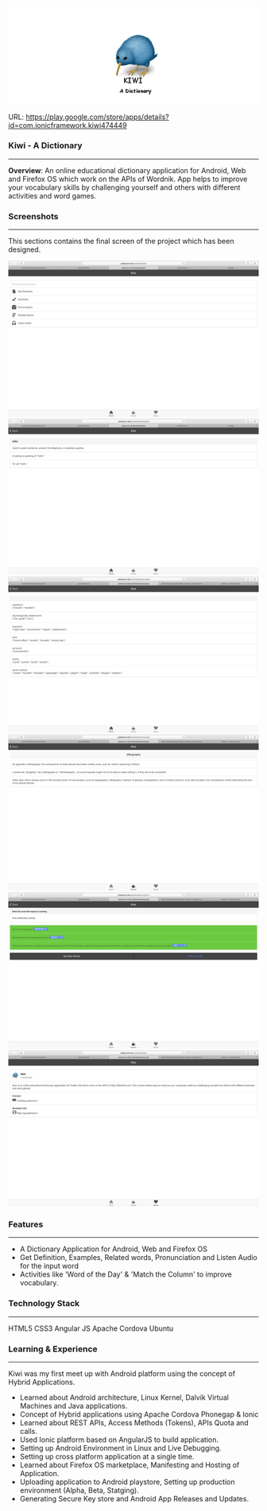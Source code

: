 ![](screenshots/kiwi.png)


URL:
https://play.google.com/store/apps/details?id=com.ionicframework.kiwi474449


### Kiwi - A Dictionary
***
**Overview**: An online educational dictionary application for Android, Web and Firefox OS which work on the APIs of Wordnik. App helps to improve your vocabulary skills by challenging yourself and others with different activities and word games.

### Screenshots
***
This sections contains the final screen of the project which has been designed.

<img src="screenshots/kiwi1.png" with="200"/>
<img src="screenshots/kiwi2.png" with="200"/>
<img src="screenshots/kiwi3.png" with="200"/>
<img src="screenshots/kiwi4.png" with="200"/>
<img src="screenshots/kiwi5.png" with="200"/>
<img src="screenshots/kiwi6.png" with="200"/>


### Features
***
 - A Dictionary Application for Android, Web and Firefox OS
 - Get Definition, Examples, Related words, Pronunciation and Listen Audio for the input word
 - Activities like 'Word of the Day' & 'Match the Column' to improve vocabulary.

### Technology Stack
***
HTML5 CSS3 Angular JS Apache Cordova Ubuntu

### Learning & Experience
***
Kiwi was my first meet up with Android platform using the concept of Hybrid Applications.
 - Learned about Android architecture, Linux Kernel, Dalvik Virtual Machines and Java applications.
 - Concept of Hybrid applications using Apache Cordova Phonegap & Ionic
 - Learned about REST APIs, Access Methods (Tokens), APIs Quota and calls.
 - Used Ionic platform based on AngularJS to build application.
 - Setting up Android Environment in Linux and Live Debugging.
 - Setting up cross platform application at a single time.
 - Learned about Firefox OS marketplace, Manifesting and Hosting of Application.
 - Uploading application to Android playstore, Setting up production environment (Alpha, Beta, Statging).
 - Generating Secure Key store and Android App Releases and Updates.
